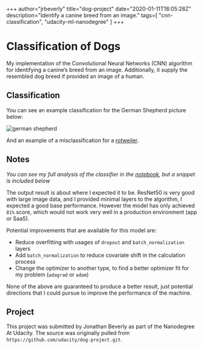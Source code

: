 +++
    author="jrbeverly"
    title="dog-project"
    date="2020-01-11T18:05:28Z"
    description="Identify a canine breed from an image."
    tags=[
  "cnn-classification",
  "udacity-ml-nanodegree"
]
    +++
    
# Classification of Dogs

My implementation of the Convolutional Neural Networks (CNN) algorithm for identifying a canine’s breed from an image. Additionally, it supply the resembled dog breed if provided an image of a human.

## Classification

You can see an example classification for the German Shepherd picture below:

![german shepherd](./docs/screenshots/german-shepherd.png "German Shepherd")

And an example of a misclassification for a [rotweiler](docs/screenshots/rotweiler.png).

## Notes

_You can see my full analysis of the classifier in the [notebook](notebook.ipynb), but a snippet is included below_

The output result is about where I expected it to be. ResNet50 is very good with large image data, and I provided minimal layers to the algorithm, I expected a good base performance. However the model has only achieved `81%` score, which would not work very well in a production environment (app or SaaS).

Potential improvements that are available for this model are:

- Reduce overfitting with usages of `dropout` and `batch_normalization` layers
- Add `batch_normalization` to reduce covariate shift in the calculation process
- Change the optimizer to another type, to find a better optimizer fit for my problem (`adagrad` or `adam`)

None of the above are guaranteed to produce a better result, just potential directions that I could pursue to improve the performance of the machine.

## Project

This project was submitted by Jonathan Beverly as part of the Nanodegree At Udacity. The source was originally pulled from `https://github.com/udacity/dog-project.git`.
